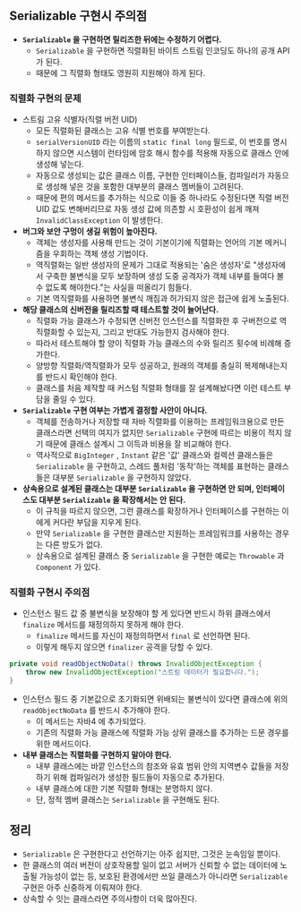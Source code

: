 ## Serializable 구현시 주의점
- **`Serializable` 을 구현하면 릴리즈한 뒤에는 수정하기 어렵다.**
  - `Serializable` 을 구현하면 직렬화된 바이트 스트림 인코딩도 하나의 공개 API 가 된다.
  - 때문에 그 직렬화 형태도 영원히 지원해야 하게 된다.

### 직렬화 구현의 문제
- 스트림 고유 식별자(직렬 버전 UID)
  - 모든 직렬화된 클래스는 고유 식별 번호를 부여받는다.
  - `serialVersionUID` 라는 이름의 `static final long` 필드로, 이 번호를 명시하지 않으면 시스템이 런타임에 암호 해시 함수를 적용해 자동으로 클래스 안에 생성해 넣는다.
  - 자동으로 생성되는 값은 클래스 이름, 구현한 인터페이스들, 컴파일러가 자동으로 생성해 넣은 것을 포함한 대부분의 클래스 멤버들이 고려된다.
  - 때문에 편의 메서드를 추가하는 식으로 이들 중 하나라도 수정된다면 직렬 버전 UID 값도 변해버리므로 자동 생성 값에 의존할 시 호환성이 쉽게 깨져 `InvalidClassException` 이 발생한다.
- **버그와 보안 구멍이 생길 위험이 높아진다.**
  - 객체는 생성자를 사용해 만드는 것이 기본이기에 직렬화는 언어의 기본 메커니즘을 우회하는 객체 생성 기법이다.
  - 역직렬화는 일반 생성자의 문제가 그대로 적용되는 '숨은 생성자'로 "생성자에서 구축한 불변식을 모두 보장하며 생성 도중 공격자가 객체 내부를 들여다 볼 수 없도록 해야한다."는 사실을 떠올리기 힘들다.
  - 기본 역직렬화를 사용하면 불변식 깨짐과 허가되지 않은 접근에 쉽게 노출된다.
- **해당 클래스의 신버전을 릴리즈할 때 테스트할 것이 늘어난다.**
  - 직렬화 가능 클래스가 수정되면 신버전 인스턴스를 직렬화한 후 구버전으로 역직렬화할 수 있는지, 그리고 반대도 가능한지 검사해야 한다.
  - 따라서 테스트해야 할 양이 직렬화 가능 클래스의 수와 릴리즈 횟수에 비례해 증가한다.
  - 양방향 직렬화/역직렬화가 모두 성공하고, 원래의 객체를 충실히 복제해내는지를 반드시 확인해야 한다.
  - 클래스를 처음 제작할 때 커스텀 직렬화 형태를 잘 설계해놨다면 이런 테스트 부담을 줄일 수 있다.
- **`Serializable` 구현 여부는 가볍게 결정할 사안이 아니다.**
  - 객체를 전송하거나 저장할 때 자바 직렬화를 이용하는 프레임워크용으로 만든 클래스라면 선택의 여지가 없지만 `Serializable` 구현에 따르는 비용이 적지 않기 때문에 클래스 설계시 그 이득과 비용을 잘 비교해야 한다.
  - 역사적으로 `BigInteger` , `Instant` 같은 '값' 클래스와 컬렉션 클래스들은 `Serializable` 을 구현하고, 스레드 풀처럼 '동작'하는 객체를 표현하는 클래스들은 대부분 `Serializable` 을 구현하지 않았다.
- **상속용으로 설계된 클래스는 대부분 `Serializable` 을 구현하면 안 되며, 인터페이스도 대부분 `Serializable` 을 확장해서는 안 된다.**
  - 이 규칙을 따르지 않으면, 그런 클래스를 확장하거나 인터페이스를 구현하는 이에게 커다란 부담을 지우게 된다.
  - 만약 `Serializable` 을 구현한 클래스만 지원하는 프레임워크를 사용하는 경우는 다른 방도가 없다.
  - 상속용으로 설계된 클래스 중 `Serializable` 을 구현한 예로는 `Throwable` 과 `Component` 가 있다.

### 직렬화 구현시 주의점
- 인스턴스 필드 값 중 불변식을 보장해야 할 게 있다면 반드시 하위 클래스에서 `finalize` 메서드를 재정의하지 못하게 해야 한다.
  - `finalize` 메서드를 자신이 재정의하면서 `final` 로 선언하면 된다.
  - 이렇게 해두지 않으면 `finalizer` 공격을 당할 수 있다.

```java
private void readObjectNoData() throws InvalidObjectException {
    throw new InvalidObjectException("스트림 데이터가 필요합니다.");
}
```
- 인스턴스 필드 중 기본값으로 초기화되면 위배되는 불변식이 있다면 클래스에 위의 `readObjectNoData` 를 반드시 추가해야 한다.
  - 이 메서드는 자바4 에 추가되었다.
  - 기존의 직렬화 가능 클래스에 직렬화 가능 상위 클래스를 추가하는 드문 경우를 위한 메서드이다.
- **내부 클래스는 직렬화를 구현하지 말아야 한다.**
  - 내부 클래스에는 바깥 인스턴스의 참조와 유효 범위 안의 지역변수 값들을 저장하기 위해 컴파일러가 생성한 필드들이 자동으로 추가된다.
  - 내부 클래스에 대한 기본 직렬화 형태는 분명하지 않다.
  - 단, 정적 멤버 클래스는 `Serializable` 을 구현해도 된다.

## 정리
- `Serializable` 은 구현한다고 선언하기는 아주 쉽지만, 그것은 눈속임일 뿐이다.
- 한 클래스의 여러 버전이 상호작용할 일이 없고 서버가 신뢰할 수 없는 데이터에 노출될 가능성이 없는 등, 보호된 환경에서만 쓰일 클래스가 아니라면 `Serializable` 구현은 아주 신중하게 이뤄져야 한다.
- 상속할 수 잇는 클래스라면 주의사항이 더욱 많아진다.
